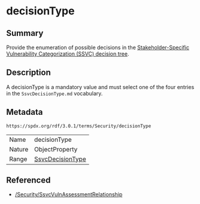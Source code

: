 <!-- Automatically generated by spec-parser v2.5.0 on 2024-08-10T18:46:28.607668+00:00 -->
<!-- SPDX-License-Identifier: Community-Spec-1.0 -->

# decisionType

## Summary

Provide the enumeration of possible decisions in the
[Stakeholder-Specific Vulnerability Categorization (SSVC) decision tree](https://www.cisa.gov/stakeholder-specific-vulnerability-categorization-ssvc).


## Description

A decisionType is a mandatory value and must select one of the four entries in
the `SsvcDecisionType.md` vocabulary.


## Metadata

`https://spdx.org/rdf/3.0.1/terms/Security/decisionType`


| | |
|---|---|
| Name | decisionType |
| Nature | ObjectProperty |
| Range | [SsvcDecisionType](../Vocabularies/SsvcDecisionType.md) |




## Referenced

- [/Security/SsvcVulnAssessmentRelationship](../../Security/Classes/SsvcVulnAssessmentRelationship.md)

